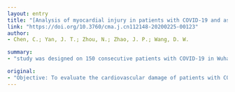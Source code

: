 ```yaml
---
layout: entry
title: "[Analysis of myocardial injury in patients with COVID-19 and association between concomitant cardiovascular diseases and severity of COVID-19]"
link: "https://doi.org/10.3760/cma.j.cn112148-20200225-00123"
author:
- Chen, C.; Yan, J. T.; Zhou, N.; Zhao, J. P.; Wang, D. W.

summary:
- "study was designed on 150 consecutive patients with COVID-19 in Wuhan from January to February in 2020. Age, hypersensitive C-reactive protein(hs-CRP) and serum creatinine levels of the patients were higher in critical care cases than in mild cases. Prevalence of male, elevated NT-proBNP and cTnI, hypertension and coronary heart disease were significantly higher in critically care patients."

original:
- "Objective: To evaluate the cardiovascular damage of patients with COVID-19, and determine the correlation of serum N-terminal pro B-type natriuretic peptide (NT-proBNP) and cardiac troponin-I (cTnI) with the severity of COVID-19, and the impact of concomitant cardiovascular disease on severity of COVID-19 was also evaluated. Methods: A cross-sectional study was designed on 150 consecutive patients with COVID-19 in the fever clinic of Tongji Hospital in Wuhan from January to February in 2020, including 126 mild cases and 24 cases in critical care. Both univariate and multivariate logistic regression were used to analyze the correlation of past medical history including hypertension, diabetes and coronary heart disease (CHD) , as well as the levels of serum NT-proBNP and cTnI to the disease severity of COVID-19 patients. Results: Age, hypersensitive C-reactive protein(hs-CRP) and serum creatinine levels of the patients were higher in critical care cases than in mild cases(all P<0.05). Prevalence of male, elevated NT-proBNP and cTnI, hypertension and coronary heart disease were significantly higher in critical cases care patients than in the mild cases(all P<0.05). Univariate logistic regression analysis showed that age, male, elevated NT-proBNP, elevated cTnI, elevated hs-CRP, elevated serum creatinine, hypertension, and CHD were significantly correlated with critical disease status(all P<0.05). Multivariate logistic regression analysis showed that elevated cTnI(OR=26.909, 95%CI 4.086-177.226, P=0.001) and CHD (OR=16.609, 95%CI 2.288-120.577, P=0.005) were the independent risk factors of critical disease status. Conclusions: COVID-19 can significantly affect the heart function and lead to myocardial injury. The past medical history of CHD and increased level of cTnI are two independent determinants of clinical disease status in patients with COVID-19."
---
```


